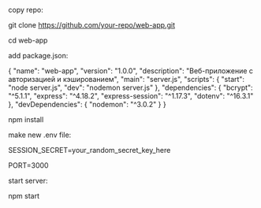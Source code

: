 copy repo:

git clone https://github.com/your-repo/web-app.git

cd web-app


add package.json:

{
  "name": "web-app",
  "version": "1.0.0",
  "description": "Веб-приложение с авторизацией и кэшированием",
  "main": "server.js",
  "scripts": {
    "start": "node server.js",
    "dev": "nodemon server.js"
  },
  "dependencies": {
    "bcrypt": "^5.1.1",
    "express": "^4.18.2",
    "express-session": "^1.17.3",
    "dotenv": "^16.3.1"
  },
  "devDependencies": {
    "nodemon": "^3.0.2"
  }
}


npm install


make new .env file:

SESSION_SECRET=your_random_secret_key_here

PORT=3000



start server:

npm start
